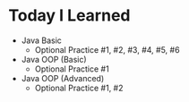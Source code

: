 # Today I Learned

- Java Basic 
  - Optional Practice #1, #2, #3, #4, #5, #6
- Java OOP (Basic) 
  - Optional Practice #1
- Java OOP (Advanced) 
  - Optional Practice #1, #2
